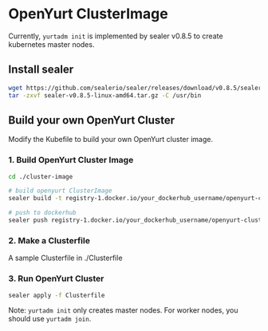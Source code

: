 # OpenYurt ClusterImage

Currently, `yurtadm init` is implemented by sealer v0.8.5 to create kubernetes master nodes.

## Install sealer

```bash
wget https://github.com/sealerio/sealer/releases/download/v0.8.5/sealer-v0.8.5-linux-amd64.tar.gz
tar -zxvf sealer-v0.8.5-linux-amd64.tar.gz -C /usr/bin
```

## Build your own OpenYurt Cluster

Modify the Kubefile to build your own OpenYurt cluster image.

### 1. Build OpenYurt Cluster Image

```bash
cd ./cluster-image

# build openyurt ClusterImage
sealer build -t registry-1.docker.io/your_dockerhub_username/openyurt-cluster:latest-k8s-1.21.14 -f Kubefile .

# push to dockerhub
sealer push registry-1.docker.io/your_dockerhub_username/openyurt-cluster:latest-k8s-1.21.14
```

### 2. Make a Clusterfile

A sample Clusterfile in ./Clusterfile

### 3. Run OpenYurt Cluster

```bash
sealer apply -f Clusterfile
```

Note: `yurtadm init` only creates master nodes. For worker nodes, you should use `yurtadm join`.
